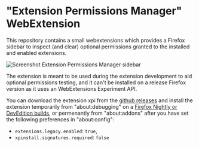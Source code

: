 "Extension Permissions Manager" WebExtension
========================================================

This repository contains a small webextensions which provides a Firefox sidebar to inspect (and clear)
optional permissions granted to the installed and enabled extensions.

![Screenshot Extension Permissions Manager sidebar][screenshot-sidebar]

The extension is meant to be used during the extension development to aid optional permissions testing,
and it can't be installed on a release Firefox version as it uses an WebExtensions Experiment API.

You can download the extension xpi from the [github releases][github-releases] and install the extension 
temporarily from "about:debugging" on a [Firefox Nightly or DevEdition builds][firefox-downloads], or
permenantly from "about:addons" after you have set the following preferences in "about:config":

- `extensions.legacy.enabled`: `true`,
- `xpinstall.signatures.required`: `false`

[github-releases]: https://github.com/rpl/dev-webext-permissions-manager/releases
[firefox-downloads]: https://www.mozilla.org/en-US/firefox/channel/desktop/
[screenshot-sidebar]: https://raw.githubusercontent.com/rpl/dev-webext-permissions-manager/master/doc/screenshot-sidebar.png
